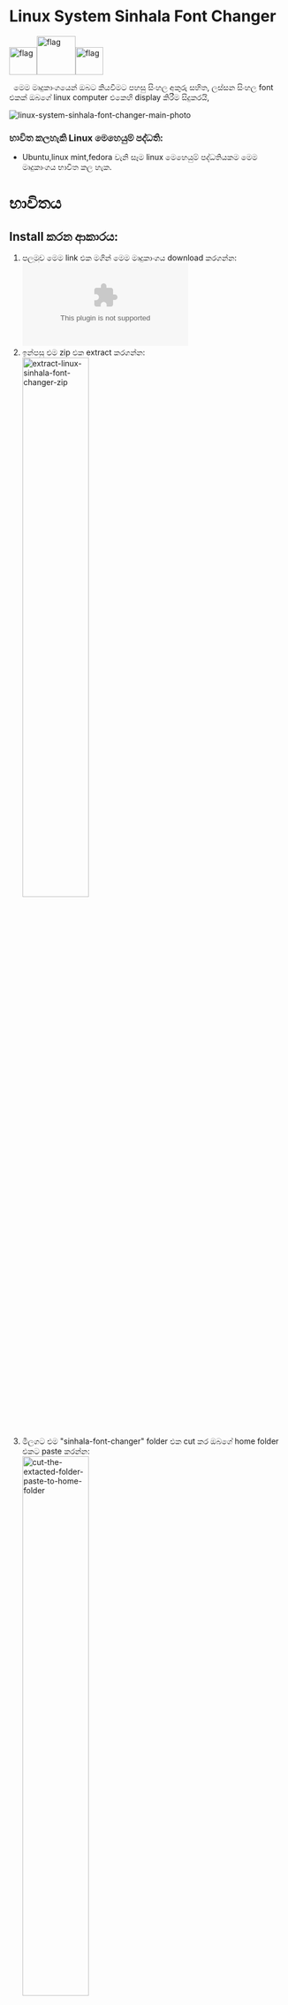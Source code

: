 # Linux System Sinhala Font Changer

<img src="https://user-images.githubusercontent.com/33552426/132079084-17fb09f4-fd62-4f88-a72b-7f204cb9ac7b.gif" alt="flag" width="50"/><img src="https://user-images.githubusercontent.com/33552426/132079084-17fb09f4-fd62-4f88-a72b-7f204cb9ac7b.gif" alt="flag" width="70"/><img src="https://user-images.githubusercontent.com/33552426/132079084-17fb09f4-fd62-4f88-a72b-7f204cb9ac7b.gif" alt="flag" width="50"/>

 &nbsp;&nbsp;මෙම මෘදුකාංගයෙන් ඔබට කියවීමට පහසු සිංහල අකුරු සහිත, ලස්සන සිංහල font එකක් ඔබගේ linux computer එකෙහි display කිරීම සිදුකරයි,
 
![linux-system-sinhala-font-changer-main-photo](https://user-images.githubusercontent.com/33552426/133355772-d0dac0ec-7923-4bf6-8153-d7cf2560fd6f.png)


 
### භාවිත කලහැකි Linux මෙහෙයුම් පද්ධති:
+ Ubuntu,linux mint,fedora වැනි සෑම linux මෙහෙයුම් පද්ධතියකම මෙම මෘදුකාංගය භාවිත කල හැක.
 
# භාවිතය

## Install කරන ආකාරය:

1. පලමුව මෙම link එක මගින් මෙම මෘදුකාංගය download කරගන්න: &nbsp;![sinhala-font-changer.zip](https://github.com/hankyoTutorials/linux-system-sinhala-font-changer/releases/download/v2.0/sinhala-font-changer.zip)
2. ඉන්පසු එම zip එක extract කරගන්න:<br/>  <img src="https://user-images.githubusercontent.com/33552426/134013901-01fecf08-db7a-43e9-83eb-a93eaeecdfd6.png" alt="extract-linux-sinhala-font-changer-zip" width="50%"/>
3. මීලගට එම "sinhala-font-changer" folder එක cut කර ඔබගේ home folder එකට paste කරන්න:<br/> <img src="https://user-images.githubusercontent.com/33552426/134013320-484b7001-9a30-4cfd-af20-c5241f1ac34e.png" alt="cut-the-extacted-folder-paste-to-home-folder" width="50%"/> <img src="https://user-images.githubusercontent.com/33552426/134002954-090d4178-52fc-4a5d-858e-3befc50c90a6.png" alt="paste-cutted-folder-to-home-folder" width="50%"/>

## භාවිත කරන ආකාරය:

1. linux terminal එකෙහි මෙම command 2ක type කිරීමෙන් මෙම මෘදුකාංගය open කරගතහැකිය:
```
cd ~/sinhala-font-changer
bash font-changer.sh
```
<img src="https://user-images.githubusercontent.com/33552426/134268542-fa7f959f-bbe0-4ac2-b781-a64b3dfe8efb.png" alt="run-these-2-commands-to-open-font-changer" width="50%"/><br/>

2. මෙහිදී "Enter" key එක press කරන්න:<br/> <img src="https://user-images.githubusercontent.com/33552426/134269291-a008f738-5501-46c7-a161-60650e52773a.png" alt="press-enter-to-continue" width="50%"/><br/>
3. මෙහි ඇති සිංහල font අතරින් ඔබට කැමති සිංහල font එකට අදාල අකුර type කර enter කරන්න:<br/> <img src="https://user-images.githubusercontent.com/33552426/134019867-b9e1c912-1a12-49c3-bd26-7e234541b2e1.png" alt="choose-a-sinhala-font-you-to-install" width="50%"/>
4. Complete!, ඉන්පසු සිංහල font එක වෙනස් වී ඇත්දැයි පරික්ෂා කර බලන්න<br/> <img src="https://user-images.githubusercontent.com/33552426/134002775-37ac6f11-cc30-46e1-b8ea-f2c363248e8e.png" alt="installation-is-now-complete" width="50%"/>
5. නැවතත් වෙනත් සිංහල font එකකට මාරුවීමට කැමතිනම් මෙම command 2ක type කර යලි මෙම මෘදුකාංගය open කරගතහැකිය:<br/>
```
cd ~/sinhala-font-changer
bash font-changer.sh
```
<img src="https://user-images.githubusercontent.com/33552426/134268542-fa7f959f-bbe0-4ac2-b781-a64b3dfe8efb.png" alt="change-to-another-sinhala-font" width="50%"/>

### මෙම මෘදුකාංගය නිර්මාණය කරඇති ආකාරය:
 &nbsp;&nbsp;&nbsp;මෙහිදී `fontconfig` library එක හරහා සිංහල Unicode අකුරු සඳහා සිංහල font එකක් ආදේශනය කළ යුතු බව විශේෂයෙන් මෙහෙයුම් පද්ධතියට 
අවධාරණය කරයි, මේ සඳහා සැකසිය යුතු `fontconfig` configuration file සම්බන්ධයෙන් Arch 
Wiki හි පහත ලිපි වල විස්තරාත්මකව තතු ඉදිරිපත් කර ඇත.

+ [Font_configuration](https://wiki.archlinux.org/title/Font_configuration)
+ [Font_configuration/Examples](https://wiki.archlinux.org/title/Font_configuration/Examples)

## උපකාර

* [Github Issue](https://github.com/hankyoTutorials/linux-system-sinhala-font-changer/issues) එකක් open කිරීමෙන් උපකාර ලබා ගත හැකිය. 

Contact Adeepa: slrootkit@gmail.com (https://slrootkit.blogspot.com)<br/>
Contact Hankyo: hankyomail@gmail.com
